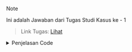 > [!NOTE]
> Ini adalah Jawaban dari Tugas Studi Kasus ke - 1

> Link Tugas: [Lihat](https://drive.google.com/drive/folders/1py3hlNHJYTGOSe8k-uWLASP9-VKuIKM-?usp=sharing)

<details>
    <summary>Penjelasan Code</summary>

```java
// Baris 5 - 39
class Persegi extends BangunDatar{
    int sisi;
    
    Persegi(int inputSisi){
        this.sisi = inputSisi;
    }
    
    void luas(){
        int luas = this.sisi * this.sisi;
        System.out.println(luas);
    }
    
    void keliling(){
        int keliling = 4 * this.sisi;
        System.out.println(keliling);
    }
}

class Lingkaran extends BangunDatar{
    int jariJari;
    
    Lingkaran(int inputJariJari){
        this.jariJari = inputJariJari;
    }
    
    void luas(){
        double luas = 3.14 * this.jariJari * this.jariJari;
        System.out.println(luas);
    }
    
    void keliling(){
        double keliling = 3.14 * 2 * this.jariJari;
        System.out.println(keliling);
    }
}
```

Pada kode diatas kita membuat Class "Persegi" dan "Lingkaran" yang masing-masing didalamnya ada variable untuk di proses pada function/method **luas** dan **keliling**.

> code "extends BangunDatar" pada masing-masing class disini artinya **Mendapat Warisan dari class BangunDatar/Bangun Datar menjadi Parentnya**

---

```java
// Baris 1 - 3
class BangunDatar{
    
}
```

ini adalah isi dari class "BangunDatar", tidak ada apa-apa 😅. Sebenarnya tanpa harus ada kode ini pun masih bisa berjalan, cuma karena diberi tugasnya harus ada pewarisan jadi harus ada.


--- 

![gambar](https://i.ibb.co/N76ZQvX/1-3.jpg)

Ini adalah Class Main-nya, dimana ini adalah tempat program akan dijalankan.
Pada baris ke 5 & 6 kita membuat object dan menginisialisasi class Lingkaran dan Persegi.

Lalu pada baris ke 8 - 11 kita menjalankan method/function luas dan keliling dari tiap-tiap class

</details>

